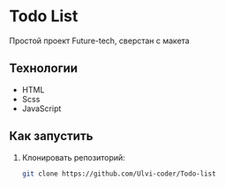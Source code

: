 # Todo List

Простой проект Future-tech, сверстан с макета 

## Технологии
- HTML
- Scss
- JavaScript

## Как запустить
1. Клонировать репозиторий:
    ```bash
    git clone https://github.com/Ulvi-coder/Todo-list
